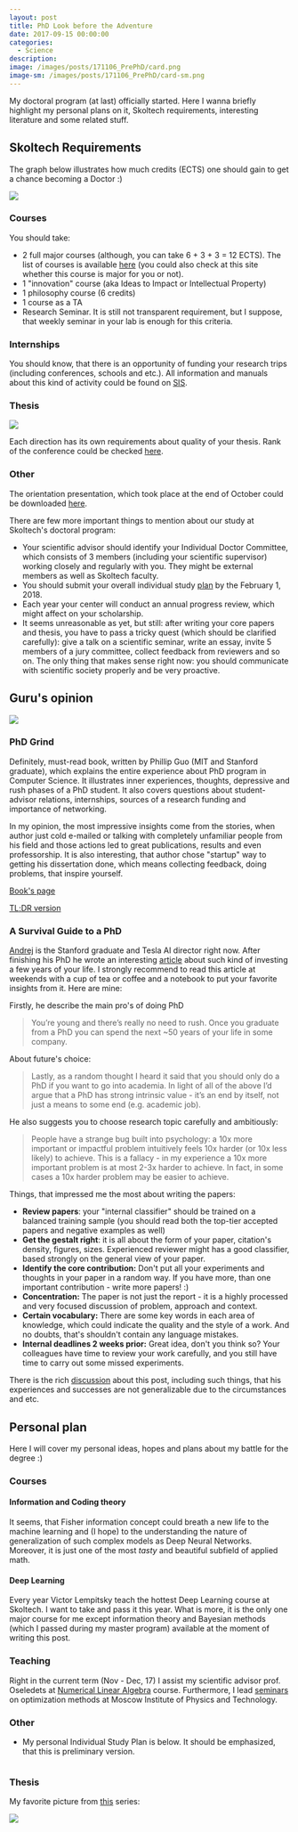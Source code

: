 ```yaml
---
layout: post
title: PhD Look before the Adventure
date: 2017-09-15 00:00:00
categories:
  - Science
description:
image: /images/posts/171106_PrePhD/card.png
image-sm: /images/posts/171106_PrePhD/card-sm.png
---
```


My doctoral program (at last) officially started. Here I wanna briefly highlight my personal plans on it, Skoltech requirements, interesting literature and some related stuff.

## Skoltech Requirements

The graph below illustrates how much credits (ECTS) one should gain to get a chance becoming a Doctor :)

![](/images/posts/171106_PrePhD/requirements.png)

### Courses

You should take:

*   2 full major courses (although, you can take 6 + 3 + 3 = 12 ECTS). The list of courses is available [here](http://www.skoltech.ru/en/education/course-catalog/) (you could also check at this site whether this course is major for you or not).
*   1 "innovation" course (aka Ideas to Impact or Intellectual Property)
*   1 philosophy course (6 credits)
*   1 course as a TA
*   Research Seminar. It is still not transparent requirement, but I suppose, that weekly seminar in your lab is enough for this criteria. 

### Internships

You should know, that there is an opportunity of funding your research trips (including conferences, schools and etc.). All information and manuals about this kind of activity could be found on [SIS](https://sis.skoltech.ru/Resources/Policies%20and%20Guidelines/PhD_ShortTermTrips_Announcement_2017_v5.pdf).

### Thesis

![](/images/posts/171106_PrePhD/thesis_requirements.png)

Each direction has its own requirements about quality of your thesis. Rank of the conference could be checked [here](http://www.conferenceranks.com/). 

### Other

The orientation presentation, which took place at the end of October could be downloaded [here](/images/posts/171106_PrePhD/orientation.pdf). 

There are few more important things to mention about our study at Skoltech's doctoral program:

*   Your scientific advisor should identify your Individual Doctor Committee, which consists of 3 members (including your scientific supervisor) working closely and regularly with you. They might be external members as well as Skoltech faculty.
*   You should submit your overall individual study [plan](https://form.jotformeu.com/71054916865362) by the February 1, 2018.
*   Each year your center will conduct an annual progress review, which might affect on your scholarship.
*   It seems unreasonable as yet, but still: after writing your core papers and thesis, you have to pass a tricky quest (which should be clarified carefully): give a talk on a scientific seminar, write an essay, invite 5 members of a jury committee, collect feedback from reviewers and so on. The only thing that makes sense right now: you should communicate with scientific society properly and be very proactive.

## Guru's opinion

![](/images/posts/171106_PrePhD/phd.gif)

### PhD Grind

Definitely, must-read book, written by Phillip Guo (MIT and Stanford graduate), which explains the entire experience about PhD program in Computer Science.  It illustrates inner experiences, thoughts, depressive and rush phases of a PhD student. It also covers questions about student-advisor relations, internships, sources of a research funding and importance of networking.  

In my opinion, the most impressive insights come from the stories, when author just cold e-mailed or talking with completely unfamiliar people from his field and those actions led to great publications, results and even professorship. It is also interesting, that author chose "startup" way to getting his dissertation done, which means collecting feedback, doing problems, that inspire yourself.

[Book's page](http://pgbovine.net/PhD-memoir.htm)  

[TL;DR version](http://pgbovine.net/PhD-grind-tldr.htm)

### A Survival Guide to a PhD

[Andrej](https://twitter.com/karpathy) is the Stanford graduate and Tesla AI director right now. After finishing his PhD he wrote an interesting [article](http://karpathy.github.io/2016/09/07/phd/) about such kind of investing a few years of your life. I strongly recommend to read this article at weekends with a cup of tea or coffee and a notebook to put your favorite insights from it. Here are mine:

Firstly, he describe the main pro's of doing PhD

>   You’re young and there’s really no need to rush. Once you graduate from a PhD you can spend the next ~50 years of your life in some company.

About future's choice:

>   Lastly, as a random thought I heard it said that you should only do a PhD if you want to go into academia. In light of all of the above I’d argue that a PhD has strong intrinsic value - it’s an end by itself, not just a means to some end (e.g. academic job).

He also suggests you to choose research topic carefully and ambitiously:

>   People have a strange bug built into psychology: a 10x more important or impactful problem intuitively feels 10x harder (or 10x less likely) to achieve. This is a fallacy - in my experience a 10x more important problem is at most 2-3x harder to achieve. In fact, in some cases a 10x harder problem may be easier to achieve.

Things, that impressed me the most about writing the papers:

*   **Review papers**: your "internal classifier" should be trained on a balanced training sample (you should read both the top-tier accepted papers and negative examples as well)
*   **Get the gestalt right**: it is all about the form of your paper, citation's density, figures, sizes. Experienced reviewer might has a good classifier, based strongly on the general view of your paper.
*   **Identify the core contribution:** Don't put all your experiments and thoughts in your paper in a random way. If you have more, than one important contribution - write more papers! :)
*   **Concentration:** The paper is not just the report - it is a highly processed and very focused discussion of problem, approach and context.
*   **Certain vocabulary:** There are some key words in each area of knowledge, which could indicate the quality and the style of a work. And no doubts, that's shouldn't contain any language mistakes.
*   **Internal deadlines 2 weeks prior:** Great idea, don't you think so? Your colleagues have time to review your work carefully, and you still have time to carry out some missed experiments.


There is the rich [discussion](https://news.ycombinator.com/item?id=12447495) about this post, including such things, that his experiences and successes are not generalizable due to the circumstances and etc. 

## Personal plan

Here I will cover my personal ideas, hopes and plans about my battle for the degree :)

### Courses

#### Information and Coding theory

It seems, that Fisher information concept could breath a new life to the machine learning and (I hope) to the understanding the nature of generalization of such complex models as Deep Neural Networks. Moreover, it is just one of the most *tasty* and beautiful subfield of applied math.

#### Deep Learning

Every year Victor Lempitsky teach the hottest Deep Learning course at Skoltech. I want to take and pass it this year. What is more, it is the only one major course for me except information theory and Bayesian methods (which I passed during my master program) available at the moment of writing this post.

### Teaching

Right in the current term (Nov - Dec, 17) I assist my scientific advisor prof. Oseledets at [Numerical Linear Algebra](http://nbviewer.jupyter.org/github/oseledets/nla2017/tree/master/) course. Furthermore, I lead [seminars](http://nbviewer.jupyter.org/github/merkulovdaniil/mipt_optimization/tree/master/) on optimization methods at Moscow Institute of Physics and Technology.

### Other

*   My personal Individual Study Plan is below. It should be emphasized, that this is preliminary version.

![]()



### Thesis

My favorite picture from [this](http://phdcomics.com/) series: 

![](/images/posts/171106_PrePhD/phd_saturdays.jpg)